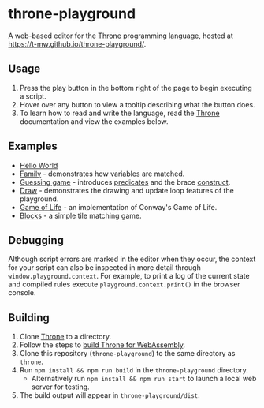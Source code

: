 # throne-playground

A web-based editor for the [Throne](https://www.github.com/t-mw/throne) programming language, hosted at https://t-mw.github.io/throne-playground/.

## Usage

1. Press the play button in the bottom right of the page to begin executing a script.
1. Hover over any button to view a tooltip describing what the button does.
1. To learn how to read and write the language, read the [Throne](https://www.github.com/t-mw/throne#readme) documentation and view the examples below.

## Examples

- [Hello World](https://t-mw.github.io/throne-playground/?gist=t-mw/82fc3037ac96890181162f558074ae6d)
- [Family](https://t-mw.github.io/throne-playground/?gist=t-mw/a4af79a60704910e44a5ab15476e082e) - demonstrates how variables are matched.
- [Guessing game](https://t-mw.github.io/throne-playground/?gist=t-mw/c8018c20af9dee55a8de76338ff97467) - introduces [predicates](https://github.com/t-mw/throne#predicates) and the brace [construct](https://github.com/t-mw/throne#constructs).
- [Draw](https://t-mw.github.io/throne-playground/?gist=t-mw/d829ba2ec22538191418674b301f19bd) - demonstrates the drawing and update loop features of the playground.
- [Game of Life](https://t-mw.github.io/throne-playground/?gist=t-mw/aa714f7f160ac92d346edbc2f0230045) - an implementation of Conway's Game of Life.
- [Blocks](https://t-mw.github.io/throne-playground/?gist=t-mw/81320c91f5fd128e397b247d1296700e) - a simple tile matching game.

## Debugging

Although script errors are marked in the editor when they occur, the context for your script can also be inspected in more detail through `window.playground.context`.
For example, to print a log of the current state and compiled rules execute `playground.context.print()` in the browser console.

## Building

1. Clone [Throne](https://www.github.com/t-mw/throne) to a directory.
1. Follow the steps to [build Throne for WebAssembly](https://github.com/t-mw/throne#build-for-webassembly).
1. Clone this repository (`throne-playground`) to the same directory as `throne`.
1. Run `npm install && npm run build` in the `throne-playground` directory.
   - Alternatively run `npm install && npm run start` to launch a local web server for testing.
1. The build output will appear in `throne-playground/dist`.
